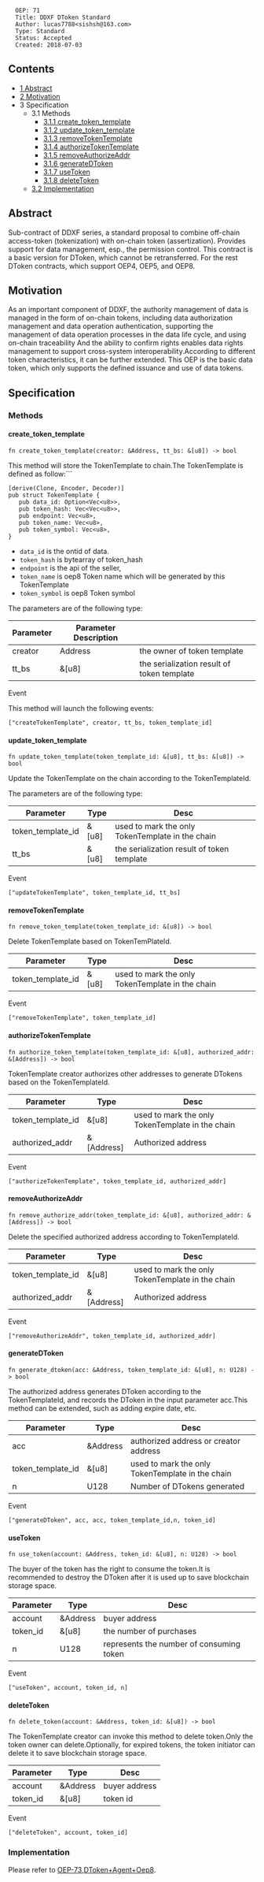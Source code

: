 ```
  OEP: 71
  Title: DDXF DToken Standard
  Author: lucas7788<sishsh@163.com>
  Type: Standard
  Status: Accepted
  Created: 2018-07-03

```

## Contents

- [1 Abstract](https://www.mediawiki.org/w/index.php?title=Project:Sandbox&action=submit#Abstract)
- [2 Motivation](https://www.mediawiki.org/w/index.php?title=Project:Sandbox&action=submit#Motivation)
- 3 Specification
  - 3.1 Methods
    - [3.1.1 create_token_template](https://www.mediawiki.org/w/index.php?title=Project:Sandbox&action=submit#create_token_template)
    - [3.1.2 update_token_template](https://www.mediawiki.org/w/index.php?title=Project:Sandbox&action=submit#update_token_template)
    - [3.1.3 removeTokenTemplate](https://www.mediawiki.org/w/index.php?title=Project:Sandbox&action=submit#removeTokenTemplate)
    - [3.1.4 authorizeTokenTemplate](https://www.mediawiki.org/w/index.php?title=Project:Sandbox&action=submit#authorizeTokenTemplate)
    - [3.1.5 removeAuthorizeAddr](https://www.mediawiki.org/w/index.php?title=Project:Sandbox&action=submit#removeAuthorizeAddr)
    - [3.1.6 generateDToken](https://www.mediawiki.org/w/index.php?title=Project:Sandbox&action=submit#generateDToken)
    - [3.1.7 useToken](https://www.mediawiki.org/w/index.php?title=Project:Sandbox&action=submit#useToken)
    - [3.1.8 deleteToken](https://www.mediawiki.org/w/index.php?title=Project:Sandbox&action=submit#deleteToken)
  - [3.2 Implementation](https://www.mediawiki.org/w/index.php?title=Project:Sandbox&action=submit#Implementation)

## Abstract

Sub-contract of DDXF series, a standard proposal to combine off-chain access-token (tokenization) with on-chain token (assertization). Provides support for data management, esp., the permission control. This contract is a basic version for DToken, which cannot be retransferred. For the rest DToken contracts, which support OEP4, OEP5, and OEP8.

## Motivation

As an important component of DDXF, the authority management of data is managed in the form of on-chain tokens, including data authorization management and data operation authentication, supporting the management of data operation processes in the data life cycle, and using on-chain traceability And the ability to confirm rights enables data rights management to support cross-system interoperability.According to different token characteristics, it can be further extended. This OEP is the basic data token, which only supports the defined issuance and use of data tokens.

## Specification

### Methods

#### create_token_template

```
fn create_token_template(creator: &Address, tt_bs: &[u8]) -> bool

```

This method will store the TokenTemplate to chain.The TokenTemplate is defined as follow:```

```
[derive(Clone, Encoder, Decoder)]
pub struct TokenTemplate {
   pub data_id: Option<Vec<u8>>,
   pub token_hash: Vec<Vec<u8>>,
   pub endpoint: Vec<u8>,
   pub token_name: Vec<u8>,
   pub token_symbol: Vec<u8>,
}
```


- `data_id` is the ontid of data.
- `token_hash` is bytearray of token_hash
- `endpoint` is the api of the seller,
- `token_name` is oep8 Token name which will be generated by this TokenTemplate
- `token_symbol` is oep8 Token symbol

The parameters are of the following type:

| Parameter | Parameter Description |                                            |
| --------- | --------------------- | ------------------------------------------ |
| creator   | Address               | the owner of token template                |
| tt_bs     | &[u8]                 | the serialization result of token template |

Event

This method will launch the following events:
```
["createTokenTemplate", creator, tt_bs, token_template_id]
```


#### update_token_template

```
fn update_token_template(token_template_id: &[u8], tt_bs: &[u8]) -> bool

```

Update the TokenTemplate on the chain according to the TokenTemplateId.

The parameters are of the following type:

| Parameter         | Type  | Desc                                             |
| ----------------- | ----- | ------------------------------------------------ |
| token_template_id | &[u8] | used to mark the only TokenTemplate in the chain |
| tt_bs             | &[u8] | the serialization result of token template       |

Event

```
["updateTokenTemplate", token_template_id, tt_bs]
```


#### removeTokenTemplate

```
fn remove_token_template(token_template_id: &[u8]) -> bool

```

Delete TokenTemplate based on TokenTemPlateId.

| Parameter         | Type  | Desc                                             |
| ----------------- | ----- | ------------------------------------------------ |
| token_template_id | &[u8] | used to mark the only TokenTemplate in the chain |

Event

```
["removeTokenTemplate", token_template_id]
```

#### authorizeTokenTemplate

```
fn authorize_token_template(token_template_id: &[u8], authorized_addr: &[Address]) -> bool

```

TokenTemplate creator authorizes other addresses to generate DTokens based on the TokenTemplateId.

| Parameter         | Type       | Desc                                             |
| ----------------- | ---------- | ------------------------------------------------ |
| token_template_id | &[u8]      | used to mark the only TokenTemplate in the chain |
| authorized_addr   | &[Address] | Authorized address                               |

Event
```
["authorizeTokenTemplate", token_template_id, authorized_addr]
```


#### removeAuthorizeAddr

```
fn remove_authorize_addr(token_template_id: &[u8], authorized_addr: &[Address]) -> bool

```

Delete the specified authorized address according to TokenTemplateId.

| Parameter         | Type       | Desc                                             |
| ----------------- | ---------- | ------------------------------------------------ |
| token_template_id | &[u8]      | used to mark the only TokenTemplate in the chain |
| authorized_addr   | &[Address] | Authorized address                               |

Event

```
["removeAuthorizeAddr", token_template_id, authorized_addr]
```


#### generateDToken

```
fn generate_dtoken(acc: &Address, token_template_id: &[u8], n: U128) -> bool

```

The authorized address generates DToken according to the TokenTemplateId, and records the DToken in the input parameter acc.This method can be extended, such as adding expire date, etc.

| Parameter         | Type     | Desc                                             |
| ----------------- | -------- | ------------------------------------------------ |
| acc               | &Address | authorized address or creator address            |
| token_template_id | &[u8]    | used to mark the only TokenTemplate in the chain |
| n                 | U128     | Number of DTokens generated                      |

Event

```
["generateDToken", acc, acc, token_template_id,n, token_id]
```


#### useToken

```
fn use_token(account: &Address, token_id: &[u8], n: U128) -> bool

```

The buyer of the token has the right to consume the token.It is recommended to destroy the DToken after it is used up to save blockchain storage space.

| Parameter | Type     | Desc                                     |
| --------- | -------- | ---------------------------------------- |
| account   | &Address | buyer address                            |
| token_id  | &[u8]    | the number of purchases                  |
| n         | U128     | represents the number of consuming token |

Event

```
["useToken", account, token_id, n]
```


#### deleteToken

```
fn delete_token(account: &Address, token_id: &[u8]) -> bool

```

The TokenTemplate creator can invoke this method to delete token.Only the token owner can delete.Optionally, for expired tokens, the token initiator can delete it to save blockchain storage space.

| Parameter | Type     | Desc          |
| --------- | -------- | ------------- |
| account   | &Address | buyer address |
| token_id  | &[u8]    | token id      |

Event

```
["deleteToken", account, token_id]
```

### Implementation

Please refer to [OEP-73](https://github.com/ontio/OEPs/blob/master/OEPS/OEP-73.md),[DToken+Agent+Oep8](https://github.com/ont-bizsuite/ddxf-contract-suite/tree/master/contracts/dtoken).
